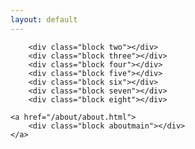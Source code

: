 ```yaml
---
layout: default
---
```


<div class="bigblock">
	<a href="/mlba/index.html">
		<div class="block mlbamain"></div>
	</a>
		
		<div class="block two"></div>
		<div class="block three"></div>
		<div class="block four"></div>
		<div class="block five"></div>
		<div class="block six"></div>
		<div class="block seven"></div>
		<div class="block eight"></div>	
	
	<a href="/about/about.html">
		<div class="block aboutmain"></div>
	</a>
</div>

<div>
	
</div>

